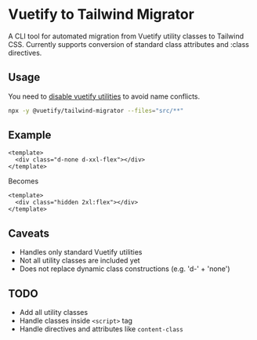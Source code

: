 # Vuetify to Tailwind Migrator

A CLI tool for automated migration from Vuetify utility classes to Tailwind CSS. Currently supports conversion of standard class attributes and :class directives.

## Usage

You need to [disable vuetify utilities](https://vuetifyjs.com/en/features/sass-variables/#disabling-utility-classes) to avoid name conflicts.

```bash
npx -y @vuetify/tailwind-migrator --files="src/**"
```

## Example
```vue 
<template>
  <div class="d-none d-xxl-flex"></div>
</template>
```

Becomes

```vue
<template>
  <div class="hidden 2xl:flex"></div>
</template>
```

## Caveats
- Handles only standard Vuetify utilities
- Not all utility classes are included yet
- Does not replace dynamic class constructions (e.g. 'd-' + 'none')

## TODO
- Add all utility classes
- Handle classes inside `<script>` tag
- Handle directives and attributes like `content-class`